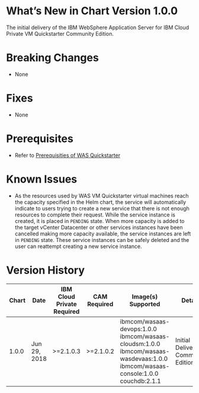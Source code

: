# What’s New in Chart Version 1.0.0

The initial delivery of the IBM WebSphere Application Server for IBM Cloud Private VM Quickstarter Community Edition.

# Breaking Changes
  - None

# Fixes
  - None

# Prerequisites
  - Refer to [Prerequisities of WAS Quickstarter](http://ibm.biz/WASQuickstarterPrerequisites)

# Known Issues
  - As the resources used by WAS VM Quickstarter virtual machines reach the capacity specified in the Helm chart, the service will automatically indicate to users trying to create a new service that there is not enough resources to complete their request.   While the service instance is created, it is placed in `PENDING` state.  When more capacity is added to the target vCenter Datacenter or other services instances have been cancelled making more capacity available, the service instances are left in `PENDING` state.  These service instances can be safely deleted and the user can reattempt creating a new service instance.

# Version History

| Chart | Date | IBM Cloud Private Required | CAM Required | Image(s) Supported |  Details |
| ----- | ---- | ------------ | ------------------ | ---------------- | ------- |
| 1.0.0 | Jun 29, 2018| >=2.1.0.3 | >=2.1.0.2 |  ibmcom/wasaas-devops:1.0.0 ibmcom/wasaas-cloudsm:1.0.0 ibmcom/wasaas-wasdevaas:1.0.0 ibmcom/wasaas-console:1.0.0 couchdb:2.1.1 | Initial Delivery of Community Edition.  |

